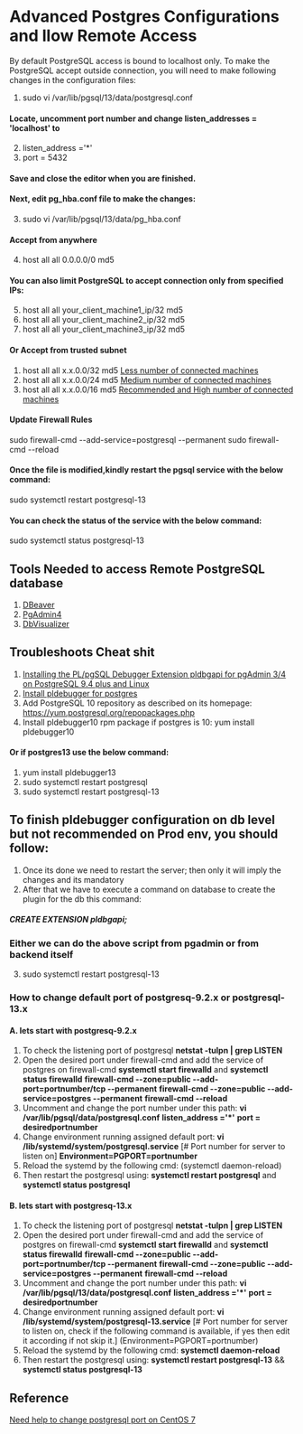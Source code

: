 # Advanced Postgres Configurations and llow Remote Access
By default PostgreSQL access is bound to localhost only. 
To make the PostgreSQL accept outside connection, you will need to make following changes in the configuration files:
1. sudo vi /var/lib/pgsql/13/data/postgresql.conf
#### Locate, uncomment port number and change listen_addresses = 'localhost' to
2. listen_address ='*'
3. port = 5432
#### Save and close the editor when you are finished. 
#### Next, edit pg_hba.conf file to make the changes:
3. sudo vi /var/lib/pgsql/13/data/pg_hba.conf
#### Accept from anywhere 
4. host    all             all             0.0.0.0/0               md5
#### You can also limit PostgreSQL to accept connection only from specified IPs:
5. host    all             all             your_client_machine1_ip/32               md5
6. host    all             all             your_client_machine2_ip/32               md5
7. host    all             all             your_client_machine3_ip/32               md5

#### Or Accept from trusted subnet
1. host all all x.x.0.0/32 md5 [Less number of connected machines](#)
2. host all all x.x.0.0/24 md5 [Medium number of connected machines](#)
3. host all all x.x.0.0/16 md5 [Recommended and High number of connected machines](#)


#### Update Firewall Rules
sudo firewall-cmd --add-service=postgresql --permanent
sudo firewall-cmd --reload

#### Once the file is modified,kindly restart the pgsql service with the below command:
sudo systemctl restart postgresql-13
#### You can check the status of the service with the below command:
sudo systemctl status postgresql-13

## Tools Needed to access Remote PostgreSQL database
1. [DBeaver](https://dbeaver.io/download/)
2. [PgAdmin4](https://www.pgadmin.org/download/pgadmin-4-windows/) 
3. [DbVisualizer](https://www.dbvis.com/download/12.0)

## Troubleshoots Cheat shit
1. [Installing the PL/pgSQL Debugger Extension pldbgapi for pgAdmin 3/4 on PostgreSQL 9.4 plus and Linux](https://gist.github.com/rdrey/37bc41a2876b2be103768f5812d80048)
2. [Install pldebugger for postgres](https://centos.pkgs.org/7/postgresql-10-x86_64/pldebugger10-1.1-1.rhel7.x86_64.rpm.html)
3. Add PostgreSQL 10 repository as described on its homepage:
https://yum.postgresql.org/repopackages.php
4. Install pldebugger10 rpm package if postgres is 10:
yum install pldebugger10
#### Or if postgres13 use the below command:
1. yum install pldebugger13
2. sudo systemctl restart postgresql
3. sudo systemctl restart postgresql-13
## To finish pldebugger configuration on db level but not recommended on Prod env, you should follow: 
1. Once its done we need to restart the server; then only it will imply the changes and its mandatory
2. After that we have to execute a command on database to create the plugin for the db this command: 
##### CREATE EXTENSION pldbgapi;
### Either we can do the above script from pgadmin or from backend itself
3. sudo systemctl restart postgresql-13
### How to change default port of postgresq-9.2.x or postgresql-13.x
#### A. lets start with postgresq-9.2.x
1. To check the listening port of postgresql **netstat -tulpn | grep LISTEN**
2. Open the desired port under firewall-cmd and add the service of postgres on firewall-cmd
**systemctl start firewalld** and **systemctl status firewalld**
**firewall-cmd --zone=public --add-port=portnumber/tcp --permanent**
**firewall-cmd --zone=public --add-service=postgres --permanent**
**firewall-cmd --reload**
3. Uncomment and change the port number under this path: **vi /var/lib/pgsql/data/postgresql.conf**
**listen_address ='*'**
**port = desiredportnumber**
4. Change environment running assigned default port: **vi /lib/systemd/system/postgresql.service**
 [# Port number for server to listen on] **Environment=PGPORT=portnumber**
5. Reload the systemd by the following cmd: (systemctl daemon-reload)
6. Then restart the postgresql using: **systemctl restart postgresql** and **systemctl status postgresql**

#### B. lets start with postgresq-13.x
1. To check the listening port of postgresql **netstat -tulpn | grep LISTEN**
2. Open the desired port under firewall-cmd and add the service of postgres on firewall-cmd
**systemctl start firewalld** and **systemctl status firewalld**
**firewall-cmd --zone=public --add-port=portnumber/tcp --permanent**
**firewall-cmd --zone=public --add-service=postgres --permanent**
**firewall-cmd --reload**
3. Uncomment and change the port number under this path: **vi /var/lib/pgsql/13/data/postgresql.conf**
**listen_address ='*'**
**port = desiredportnumber**
4. Change environment running assigned default port: **vi /lib/systemd/system/postgresql-13.service**
 [# Port number for server to listen on, check if the following command is available, if yes then edit it according if not skip it.] (Environment=PGPORT=portnumber)
5. Reload the systemd by the following cmd: **systemctl daemon-reload**
6. Then restart the postgresql using: **systemctl restart postgresql-13** && **systemctl status postgresql-13**

## Reference
[Need help to change postgresql port on CentOS 7](https://stackoverflow.com/questions/25148693/need-help-to-change-postgresql-port-on-centos-7/25152682)